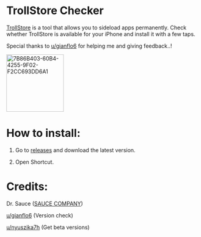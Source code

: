 # TrollStore Checker

[TrollStore](https://github.com/opa334/TrollStore) is a tool that allows you to sideload apps permanently. Check whether TrollStore is available for your iPhone and install it with a few taps.

Special thanks to [u/gianflo6](https://www.reddit.com/user/gianflo6) for helping me and giving feedback..!

<img width="150" alt="7B86B403-60B4-4255-9F02-F2CC693DD6A1" src="https://user-images.githubusercontent.com/82555878/197333210-428913ba-c8d0-476b-9ae8-c3b981e73f2f.png">

# How to install:

1. Go to [releases](https://github.com/Dr-Sauce/TrollStoreChecker/releases/latest) and download the latest version.

2. Open Shortcut. 

# Credits:

Dr. Sauce ([SAUCE COMPANY](https://m.blog.naver.com/saucecompany_))

[u/gianflo6](https://www.reddit.com/r/shortcuts/comments/fnp34c/comment/flbjtzm/) (Version check)

[u/nyuszika7h](https://www.reddit.com/user/nyuszika7h) (Get beta versions)

